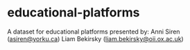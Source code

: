# educational-platforms

A dataset for educational platforms presented by: 
Anni Siren (asiren@yorku.ca)
Liam Bekirsky (liam.bekirsky@oii.ox.ac.uk)
